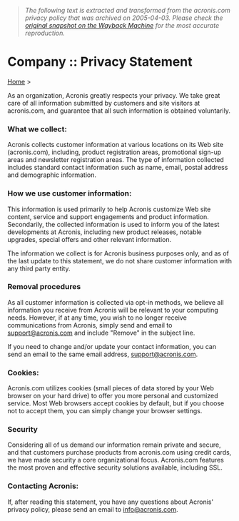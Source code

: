 > *The following text is extracted and transformed from the acronis.com privacy policy that was archived on 2005-04-03. Please check the [original snapshot on the Wayback Machine](https://web.archive.org/web/20050403112359id_/http%3A//www.acronis.com/company/privacy.html) for the most accurate reproduction.*

# Company :: Privacy Statement

[Home](https://web.archive.org/enterprise/) >

As an organization, Acronis greatly respects your privacy. We take great care of all information submitted by customers and site visitors at acronis.com, and guarantee that all such information is obtained voluntarily.

  


### What we collect:

Acronis collects customer information at various locations on its Web site (acronis.com), including, product registration areas, promotional sign-up areas and newsletter registration areas. The type of information collected includes standard contact information such as name, email, postal address and demographic information.

  


### How we use customer information:

This information is used primarily to help Acronis customize Web site content, service and support engagements and product information. Secondarily, the collected information is used to inform you of the latest developments at Acronis, including new product releases, notable upgrades, special offers and other relevant information.

The information we collect is for Acronis business purposes only, and as of the last update to this statement, we do not share customer information with any third party entity.

  


### Removal procedures

As all customer information is collected via opt-in methods, we believe all information you receive from Acronis will be relevant to your computing needs. However, if at any time, you wish to no longer receive communications from Acronis, simply send and email to [support@acronis.com](mailto:support@acronis.com) and include "Remove" in the subject line.

If you need to change and/or update your contact information, you can send an email to the same email address, [support@acronis.com](mailto:support@acronis.com).

  


### Cookies:

Acronis.com utilizes cookies (small pieces of data stored by your Web browser on your hard drive) to offer you more personal and customized service. Most Web browsers accept cookies by default, but if you choose not to accept them, you can simply change your browser settings.

  


### Security

Considering all of us demand our information remain private and secure, and that customers purchase products from acronis.com using credit cards, we have made security a core organizational focus. Acronis.com features the most proven and effective security solutions available, including SSL.

  


### Contacting Acronis:

If, after reading this statement, you have any questions about Acronis' privacy policy, please send an email to [info@acronis.com](mailto:info@acronis.com).

 
